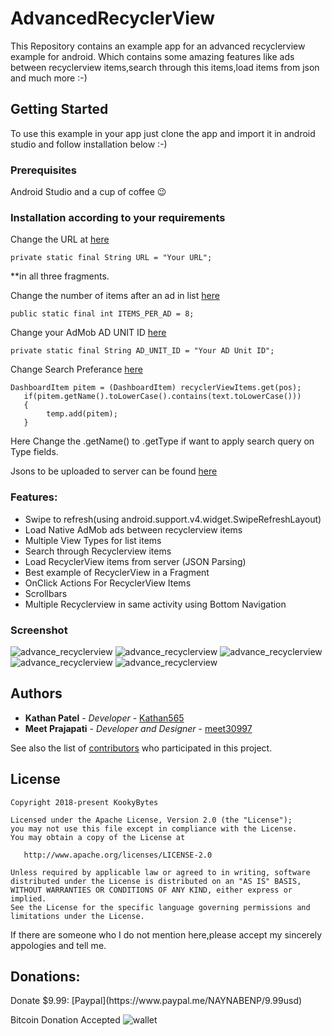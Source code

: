 # AdvancedRecyclerView

This Repository contains an example app for an advanced recyclerview example for android. Which contains some amazing features like ads between recyclerview items,search through this items,load items from json and much more :-)

## Getting Started

To use this example in your app just clone the app and import it in android studio and follow installation below :-)

### Prerequisites

Android Studio and a cup of coffee 😉

### Installation according to your requirements

Change the URL at [here](https://github.com/kookybytes/AdvancedRecyclerView/blob/master/app/src/main/java/com/backendme/advancerecycler/fragment/CarLogos.java#L53) 

```
private static final String URL = "Your URL";
```
**in all three fragments.


Change the number of items after an ad in list [here](https://github.com/kookybytes/AdvancedRecyclerView/blob/master/app/src/main/java/com/backendme/advancerecycler/fragment/CarLogos.java#L51) 
```
public static final int ITEMS_PER_AD = 8;
```

Change your AdMob AD UNIT ID [here](https://github.com/kookybytes/AdvancedRecyclerView/blob/master/app/src/main/java/com/backendme/advancerecycler/fragment/CarLogos.java#L54) 
```
private static final String AD_UNIT_ID = "Your AD Unit ID";
```

Change Search Preferance [here](https://github.com/kookybytes/AdvancedRecyclerView/blob/master/app/src/main/java/com/backendme/advancerecycler/fragment/CarLogos.java#L122) 
```
DashboardItem pitem = (DashboardItem) recyclerViewItems.get(pos);
   if(pitem.getName().toLowerCase().contains(text.toLowerCase()))
   {
        temp.add(pitem);
   }

```
Here Change the .getName() to .getType if want to apply search query on Type fields.


Jsons to be uploaded to server can be found [here](http://backendme.com/AdvancedRecyclerview/)

### Features:

* Swipe to refresh(using android.support.v4.widget.SwipeRefreshLayout)
* Load Native AdMob ads between recyclerview items
* Multiple View Types for list items
* Search through Recyclerview items
* Load RecyclerView items from server (JSON Parsing)
* Best example of RecyclerView in a Fragment
* OnClick Actions For RecyclerView Items
* Scrollbars
* Multiple Recyclerview in same activity using Bottom Navigation


### Screenshot
![advance_recyclerview](https://lh3.googleusercontent.com/vryl3Wm-ErIAWhxCZqnJobSl4rC55W5AXNfCjCd98YOTodOWq0hpgCI9K7VZJ1VN1yc=w1366-h637-rw)
![advance_recyclerview](https://lh3.googleusercontent.com/G0_JmdPNpwGmYTnRblpO5Ky3i5mC91KWKTAJfBruAcg0Zi-VawlM4zmtm0Otg3MLIsA=w1366-h637-rw)
![advance_recyclerview](https://lh3.googleusercontent.com/UGzkf7r_9Mz2HsHypUjxaDkzUGhKUoLTDuQpRDJeIkruM9ZTKJSQJn5iHQw3AFS5Qrs=w1366-h637-rw)
![advance_recyclerview](https://lh3.googleusercontent.com/TcOelqOpLSamLLfXToGb1-6JOjQA-vbNl529pOTZfZPVVvCDjxMhxRzRPFvuPmzqeh4=w1366-h637-rw)
![advance_recyclerview](https://lh3.googleusercontent.com/z4dsBaN17Pi52t8OcjP2t3DezZbZdB777wds3VlX5idBDozX1u_-UrXGPMFAxXhEJj3r=w1366-h637-rw)


## Authors

* **Kathan Patel** - *Developer* - [Kathan565](https://github.com/kathan565)
* **Meet Prajapati** - *Developer and Designer* - [meet30997](https://github.com/meet30997)


See also the list of [contributors](https://github.com/kookybytes/AdvancedRecyclerView/contributors) who participated in this project.

## License

``` 
Copyright 2018-present KookyBytes

Licensed under the Apache License, Version 2.0 (the "License");
you may not use this file except in compliance with the License.
You may obtain a copy of the License at

   http://www.apache.org/licenses/LICENSE-2.0

Unless required by applicable law or agreed to in writing, software
distributed under the License is distributed on an "AS IS" BASIS,
WITHOUT WARRANTIES OR CONDITIONS OF ANY KIND, either express or implied.
See the License for the specific language governing permissions and
limitations under the License.
```
If there are someone who I do not mention here,please accept my sincerely appologies and tell me.

<h2 ><a name="donations"></a>Donations:</h2>
Donate $9.99: [Paypal](https://www.paypal.me/NAYNABENP/9.99usd)

Bitcoin Donation Accepted
![wallet](http://s32.postimg.org/sdd1oio1t/qrwallet.jpg)

